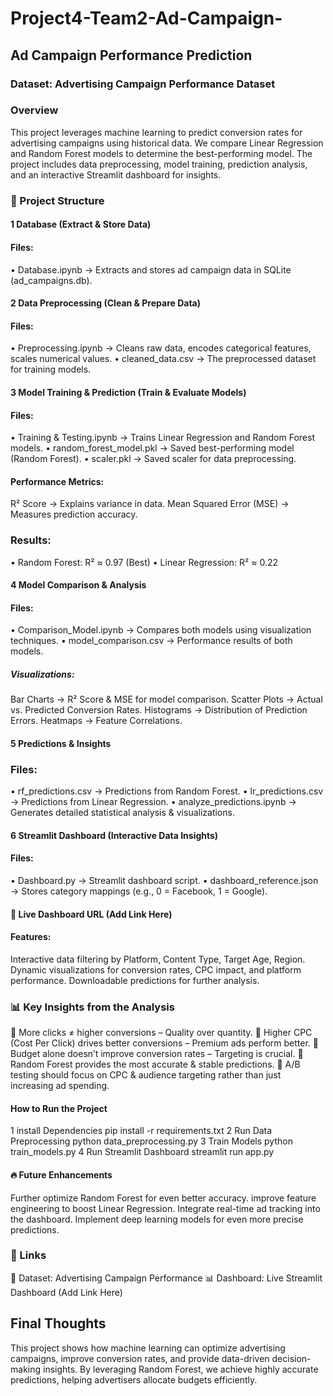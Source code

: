 # Project4-Team2-Ad-Campaign-
## Ad Campaign Performance Prediction
 ### Dataset: Advertising Campaign Performance Dataset
### Overview
This project leverages machine learning to predict conversion rates for advertising campaigns using historical data. We compare Linear Regression and Random Forest models to determine the best-performing model. The project includes data preprocessing, model training, prediction analysis, and an interactive Streamlit dashboard for insights.
### 📂 Project Structure
#### 1️ Database (Extract & Store Data)
#### Files:
•	Database.ipynb → Extracts and stores ad campaign data in SQLite (ad_campaigns.db).
#### 2️ Data Preprocessing (Clean & Prepare Data)
#### Files:
•	Preprocessing.ipynb → Cleans raw data, encodes categorical features, scales numerical values.
•	cleaned_data.csv → The preprocessed dataset for training models.
#### 3️ Model Training & Prediction (Train & Evaluate Models)
 #### Files:
•	Training & Testing.ipynb → Trains Linear Regression and Random Forest models.
•	random_forest_model.pkl → Saved best-performing model (Random Forest).
•	scaler.pkl → Saved scaler for data preprocessing.
#### Performance Metrics:
R² Score → Explains variance in data.
Mean Squared Error (MSE) → Measures prediction accuracy.
### Results:
•	Random Forest: R² ≈ 0.97 (Best)
•	Linear Regression: R² ≈ 0.22
#### 4️ Model Comparison & Analysis
#### Files:
•	Comparison_Model.ipynb → Compares both models using visualization techniques.
•	model_comparison.csv → Performance results of both models.
##### Visualizations:
Bar Charts → R² Score & MSE for model comparison.
Scatter Plots → Actual vs. Predicted Conversion Rates.
Histograms → Distribution of Prediction Errors.
Heatmaps → Feature Correlations.
#### 5️ Predictions & Insights
 ### Files:
•	rf_predictions.csv → Predictions from Random Forest.
•	lr_predictions.csv → Predictions from Linear Regression.
•	analyze_predictions.ipynb → Generates detailed statistical analysis & visualizations.
#### 6️ Streamlit Dashboard (Interactive Data Insights)
 #### Files:
•	Dashboard.py → Streamlit dashboard script.
•	dashboard_reference.json → Stores category mappings (e.g., 0 = Facebook, 1 = Google).
#### 🔗 Live Dashboard URL (Add Link Here)


#### Features:   
Interactive data filtering by Platform, Content Type, Target Age, Region.
Dynamic visualizations for conversion rates, CPC impact, and platform performance.
Downloadable predictions for further analysis.

### 📊 Key Insights from the Analysis
	More clicks ≠ higher conversions – Quality over quantity.
	Higher CPC (Cost Per Click) drives better conversions – Premium ads perform better.
	Budget alone doesn’t improve conversion rates – Targeting is crucial.
	Random Forest provides the most accurate & stable predictions.
	A/B testing should focus on CPC & audience targeting rather than just increasing ad spending.

#### How to Run the Project
1️ install Dependencies
pip install -r requirements.txt
2️ Run Data Preprocessing
python data_preprocessing.py
3️ Train Models
python train_models.py
4️ Run Streamlit Dashboard
streamlit run app.py

#### 🔥 Future Enhancements
 Further optimize Random Forest for even better accuracy.
improve feature engineering to boost Linear Regression.
Integrate real-time ad tracking into the dashboard.
Implement deep learning models for even more precise predictions.

### 🔗 Links
📂 Dataset: Advertising Campaign Performance
📊 Dashboard: Live Streamlit Dashboard (Add Link Here)
##  Final Thoughts
This project shows how machine learning can optimize advertising campaigns, improve conversion rates, and provide data-driven decision-making insights. By leveraging Random Forest, we achieve highly accurate predictions, helping advertisers allocate budgets efficiently. 


